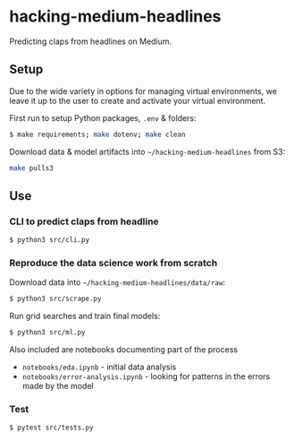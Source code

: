 # hacking-medium-headlines

Predicting claps from headlines on Medium.


## Setup

Due to the wide variety in options for managing virtual environments, we leave it up to the user to create and activate your virtual environment.

First run to setup Python packages, `.env` & folders:

```bash
$ make requirements; make dotenv; make clean
```

Download data & model artifacts into `~/hacking-medium-headlines` from S3:

```bash
make pulls3
```


## Use

### CLI to predict claps from headline

```bash
$ python3 src/cli.py 
```

### Reproduce the data science work from scratch

Download data into `~/hacking-medium-headlines/data/raw`:

```bash
$ python3 src/scrape.py
```

Run grid searches and train final models:

```bash
$ python3 src/ml.py
```

Also included are notebooks documenting part of the process
- `notebooks/eda.ipynb` - initial data analysis
- `notebooks/error-analysis.ipynb` - looking for patterns in the errors made by the model


### Test

```bash
$ pytest src/tests.py
```
